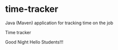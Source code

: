 # time-tracker
Java (Maven) application for tracking time on the job

Time tracker

Good Night Hello Students!!!
